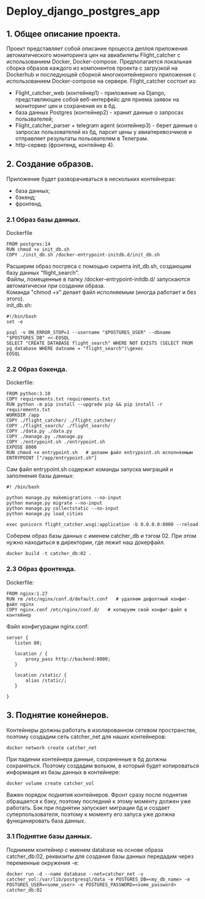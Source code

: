 # Deploy_django_postgres_app
## 1. Общее описание проекта.
Проект представляет собой описание процесса деплоя приложения автоматического мониторинга цен на авиабилеты Flight_catcher с использованием Docker, Docker-compose. Предполагается локальная сборка образов каждого из компонентов проекта с загрузкой на Dockerhub и последующей сборкой многоконтейнерного приложения с использованием Docker-compose на сервере. 
Flight_catcher состоит из:
- Flight_catcher_web (контейнер1) - приложение на Django, представляющее собой веб-интерфейс для приема заявок на мониторинг цен и сохранения их в бд.
- база данных Postgres (контейнер2) - хранит данные о запросах пользвателей;
- Flight_catcher_parser + telegram agent (контейнер3) - берет данные о запросах пользователей из бд, парсит цены у авиаперевозчиков и отправляет результаты польователям в Телеграм.
- http-сервер (фронтенд, контейнер 4).
## 2. Создание образов.
Приложение будет разворачиваться в нескольких контейнерах:
* база данных;
* бэкенд;
* фронтенд.
### 2.1 Образ базы данных.

Dockerfile
```
FROM postgres:14
RUN chmod +x init_db.sh
COPY ./init_db.sh /docker-entrypoint-initdb.d/init_db.sh
```
Расширим образ посгреса с помощью скрипта init_db.sh, создающим базу данных "flight_search".  
Файлы, помещенные в папку /docker-entrypoint-initdb.d/ запускаются автоматически при создании образа.  
Команда "chmod +x" делает файл исполняемым (иногда работает и без этого).  
init_db.sh:  
```
#!/bin/bash
set -e

psql -v ON_ERROR_STOP=1 --username "$POSTGRES_USER" --dbname "$POSTGRES_DB" <<-EOSQL
SELECT "CREATE DATABASE flight_search" WHERE NOT EXISTS (SELECT FROM pg_database WHERE datname = "flight_search")\gexec
EOSQL
```

### 2.2 Образ бэкенда.
Dockerfile:  
```
FROM python:3.10
COPY requirements.txt requirements.txt
RUN python -m pip install --upgrade pip && pip install -r requirements.txt
WORKDIR /app
COPY ./flight_catcher/ ./flight_catcher/
COPY ./flight_search/ ./flight_search/
COPY ./data.py ./data.py
COPY ./manage.py ./manage.py
COPY ./entrypoint.sh ./entrypoint.sh
EXPOSE 8000
RUN chmod +x entrypoint.sh   # делаем файл entrypoint.sh исполняемым
ENTRYPOINT ["/app/entrypoint.sh"]
```
Сам файл entrypoint.sh содержит команды запуска миграций и заполнения базы данных:  
```
#! /bin/bash

python manage.py makemigrations --no-input
python manage.py migrate --no-input
python manage.py collectstatic --no-input
python manage.py load_cities

exec gunicorn flight_catcher.wsgi:application -b 0.0.0.0:8000 --reload
```
Соберем образ базы данных с именем catcher_db и тэгом 02. При этом нужно находиться в директории, где лежит наш докерфайл.
```
docker build -t catcher_db:02 .
```

### 2.3 Образ фронтенда.
Dockerfile:  
```
FROM nginx:1.27
RUN rm /etc/nginx/conf.d/default.conf   # удаляем дефолтный конфиг-файл nginx
COPY nginx.conf /etc/nginx/conf.d/   # копируем свой конфиг-файл в контейнер
```
Файл конфигурации nginx.conf:
 ```
server {
    listen 80;

    location / {
        proxy_pass http://backend:8000;
    }

    location /static/ {
        alias /static/;
    }

}
```
## 3. Поднятие конейнеров.
Контейнеры должны работать в изолированном сетевом пространстве, поэтому создадим сеть catcher_net для наших контейнеров:  
```
docker network create catcher_net
```
При падении контейнера данные, сохраненные в бд должны сохраняться. Поэтому создадим вольюм, в который будет копироваться информация из базы данных в контейнере:
```
docker volume create catcher_vol
```
Важен порядок поднятия контейнеров. Фронт сразу после поднятия обращается к бэку, поэтому последний к этому моменту должен уже работать. Бэк при поднятии запускает миграции бд и создает суперпользователя, поэтому к моменту его запуса уже должна функцинировать база данных. 
### 3.1 Поднятие базы данных.
Поднимем контейнер с именем database на основе образа catcher_db:02, реквизиты для создания базы данных передадим через переменные окружения -e:  
```
docker run -d --name database --net=catcher_net -v catcher_vol:/var/lib/postgresql/data -e POSTGRES_DB=<my_db_name> -e POSTGRES_USER=<some_user> -e POSTGRES_PASSWORD=<some_password> catcher_db:02
```


